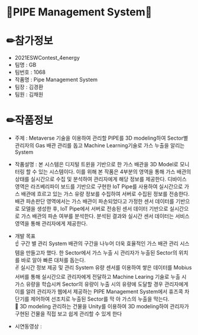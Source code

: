 # 🔧PIPE Management System🔧

# ✏참가정보

- 2021ESWContest_4energy
- 팀명 :  GB
- 팀번호 : 1068
- 작품명 : Pipe Management System
- 팀장 : 김경환
- 팀원 : 김채원

# ✏작품정보
- 주제 : Metaverse 기술을 이용하여 관리할 PIPE를 3D modeling하여 Sector별 관리자의 Gas 배관 관리를 돕고 Machine Learning기술로 가스 누출을 알리는 System

- 작품설명 : 본 시스템은 디지털 트윈을 기반으로 한 가스 배관을 3D Model로 모니터링 할 수 있는 시스템이다. 이를 위해 본 작품은 4부분의 영역을 통해 가스 배관의 상태를 실시간으로 수집 및 분석하여 관리자에게 해당 정보를 제공한다. 디바이스 영역은 라즈베리파이 보드를 기반으로 구현한 IoT Pipe를 사용하여 실시간으로 가스 배관에 흐르고 있는 가스 유량 정보를 수집하여 서버로 수집된 정보를 전송한다. 배관 파손판단 영역에서는 가스 배관이 파손되었다고 가정한 센서 데이터를 기반으로 모델을 생성한 후, IoT Pipe에서 서버로 전송된 센서 데이터 기반으로 실시간으로 가스 배관의 파손 여부를 분석한다. 분석된 결과와 실시간 센서 데이터는 서비스 영역을 통해 관리자에게 제공한다.
 
- 개발 목표<br>
  ☝ 구간 별 관리 System
    배관의 구간을 나누어 더욱 효율적인 가스 배관 관리 시스템을 만들고자 했다. 한 Sector에서 가스 누출 시      관리자가 누출된 Sector의 위치를 바로 알아 빠른 대처를 돕는다.
    <br>
  ✌ 실시간 정보 제공 및 관리 System
    유량 센서를 이용하여 쌓은 데이터를 Mobius 서버를 통해 실시간으로 관리자에게 전달하고 Machine Learing     기술로 누출 시 가스 유량을 학습시켜 Sector의 유량이 누출 시의 유량에 도달할 경우 관리자에게 이를 알려     관리자가 웹에서 제공하는 PIPE Management System에서 휴즈콕 차단기를 제어하여 선조치로 누출된 Sector를 막   아 가스의 누출을 막는다.
    <br>
  🤟 3D modeling
   관리하는 건물을 Unity를 이용하여 3D modeling하여 관리자가 구현된 건물을 직접 보고 쉽게 관리할 수 있게     한다
   
- 시연동영상 : 
